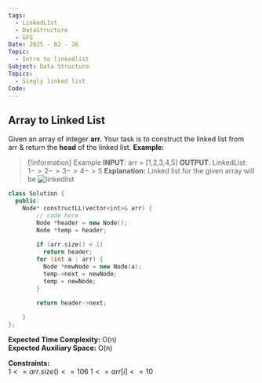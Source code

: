 ```yaml
---
tags:
  - LinkedLIst
  - DataStructure
  - GFG
Date: 2025 - 02 - 26
Topic:
  - Intro to linkedlist
Subject: Data Structure
Topics:
  - Singly linked list
Code:
---
```

## Array to Linked List
Given an array of integer **arr.** Your task is to construct the linked list from arr & return the **head** of the linked list.
**Example:**

> [!information] Example
> **INPUT**: arr = [1,2,3,4,5]
> **OUTPUT**: LinkedList: $1-> 2-> 3-> 4-> 5$
> **Explanation:** Linked list for the given array will be
> ![linkedlist](https://media.geeksforgeeks.org/img-practice/prod/addEditProblem/712529/Web/Other/blobid1_1722579459.png)

```cpp
class Solution {
  public:
    Node* constructLL(vector<int>& arr) {
        // code here
        Node *header = new Node();
	    Node *temp = header;
	
	    if (arr.size() < 1)
	      return header;
	    for (int a : arr) {
	      Node *newNode = new Node(a);
	      temp->next = newNode;
	      temp = newNode;
	    }
	
	    return header->next;

    }
};
```


**Expected Time Complexity:** O(n)  
**Expected Auxiliary Space:** O(n)

**Constraints:**  
$1 <= arr.size() <= 106$ 
$1 <= arr[i] <= 10$
